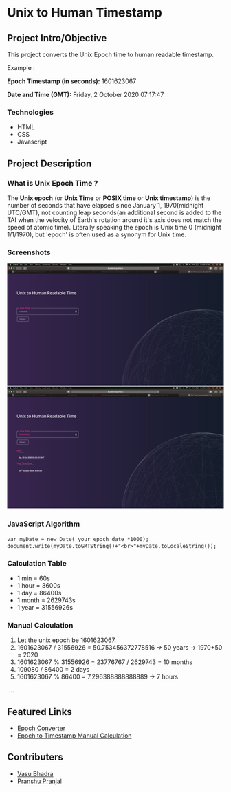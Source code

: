 # Unix to Human Timestamp

## Project Intro/Objective
This project converts the Unix Epoch time to human readable timestamp.

Example :

<strong>Epoch Timestamp (in seconds):</strong> 1601623067

<strong>Date and Time (GMT):</strong> Friday, 2 October 2020 07:17:47


### Technologies
* HTML
* CSS
* Javascript

## Project Description

### What is Unix Epoch Time ?
The <strong>Unix epoch</strong> (or <strong>Unix Time</strong> or <strong>POSIX time</strong> or <strong>Unix timestamp</strong>) is the number of seconds that have elapsed since January 1, 1970(midnight UTC/GMT), not counting leap seconds(an additional second is added to the TAI when the velocity of Earth's rotation around it's axis does not match the speed of atomic time). Literally speaking the epoch is Unix time 0 (midnight 1/1/1970), but 'epoch' is often used as a synonym for Unix time. 

### Screenshots
![](https://raw.githubusercontent.com/datablogger-ml/unix-2-local-time/main/Screenshot%202020-10-10%20at%2010.04.07%20AM.png)
![](https://raw.githubusercontent.com/datablogger-ml/unix-2-local-time/main/Screenshot%202020-10-10%20at%2010.04.59%20AM.png)

### JavaScript Algorithm

```
var myDate = new Date( your epoch date *1000);
document.write(myDate.toGMTString()+"<br>"+myDate.toLocaleString());
```
### Calculation Table
* 1 min = 60s
* 1 hour = 3600s
* 1 day = 86400s
* 1 month = 2629743s
* 1 year = 31556926s

### Manual Calculation
1. Let the unix epoch be 1601623067.
2. 1601623067 / 31556926 = 50.753456372778516 -> 50 years -> 1970+50 = 2020
3. 1601623067 % 31556926 = 23776767 / 2629743 = 10 months
3. 109080 / 86400 = 2 days
4. 1601623067 % 86400 = 7.296388888888889 -> 7 hours

....

## Featured Links
* [Epoch Converter](https://www.epochconverter.com)
* [Epoch to Timestamp Manual Calculation](https://www.jotform.com/help/443-Mastering-Date-and-Time-Calculation)

## Contributers
* [Vasu Bhadra](https://github.com/datablogger-ml)
* [Pranshu Pranjal](https://github.com/pranshupranjal)

